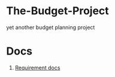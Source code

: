 # The-Budget-Project

yet another budget planning project

# Docs

1. [Requirement docs](./docs/project_requirements.md)
